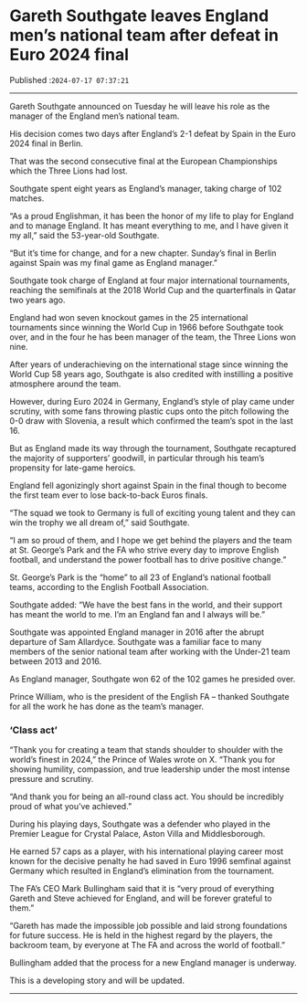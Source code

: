 # Gareth Southgate leaves England men’s national team after defeat in Euro 2024 final

Published :`2024-07-17 07:37:21`

---

Gareth Southgate announced on Tuesday he will leave his role as the manager of the England men’s national team.

His decision comes two days after England’s 2-1 defeat by Spain in the Euro 2024 final in Berlin.

That was the second consecutive final at the European Championships which the Three Lions had lost.

Southgate spent eight years as England’s manager, taking charge of 102 matches.

“As a proud Englishman, it has been the honor of my life to play for England and to manage England. It has meant everything to me, and I have given it my all,” said the 53-year-old Southgate.

“But it’s time for change, and for a new chapter. Sunday’s final in Berlin against Spain was my final game as England manager.”

Southgate took charge of England at four major international tournaments, reaching the semifinals at the 2018 World Cup and the quarterfinals in Qatar two years ago.

England had won seven knockout games in the 25 international tournaments since winning the World Cup in 1966 before Southgate took over, and in the four he has been manager of the team, the Three Lions won nine.

After years of underachieving on the international stage since winning the World Cup 58 years ago, Southgate is also credited with instilling a positive atmosphere around the team.

However, during Euro 2024 in Germany, England’s style of play came under scrutiny, with some fans throwing plastic cups onto the pitch following the 0-0 draw with Slovenia, a result which confirmed the team’s spot in the last 16.

But as England made its way through the tournament, Southgate recaptured the majority of supporters’ goodwill, in particular through his team’s propensity for late-game heroics.

England fell agonizingly short against Spain in the final though to become the first team ever to lose back-to-back Euros finals.

“The squad we took to Germany is full of exciting young talent and they can win the trophy we all dream of,” said Southgate.

“I am so proud of them, and I hope we get behind the players and the team at St. George’s Park and the FA who strive every day to improve English football, and understand the power football has to drive positive change.”

St. George’s Park is the “home” to all 23 of England’s national football teams, according to the English Football Association.

Southgate added: “We have the best fans in the world, and their support has meant the world to me. I’m an England fan and I always will be.”

Southgate was appointed England manager in 2016 after the abrupt departure of Sam Allardyce. Southgate was a familiar face to many members of the senior national team after working with the Under-21 team between 2013 and 2016.

As England manager, Southgate won 62 of the 102 games he presided over.

Prince William, who is the president of the English FA – thanked Southgate for all the work he has done as the team’s manager.

### ‘Class act’

“Thank you for creating a team that stands shoulder to shoulder with the world’s finest in 2024,” the Prince of Wales wrote on X. “Thank you for showing humility, compassion, and true leadership under the most intense pressure and scrutiny.

“And thank you for being an all-round class act. You should be incredibly proud of what you’ve achieved.”

During his playing days, Southgate was a defender who played in the Premier League for Crystal Palace, Aston Villa and Middlesborough.

He earned 57 caps as a player, with his international playing career most known for the decisive penalty he had saved in Euro 1996 semfinal against Germany which resulted in England’s elimination from the tournament.

The FA’s CEO Mark Bullingham said that it is “very proud of everything Gareth and Steve achieved for England, and will be forever grateful to them.”

“Gareth has made the impossible job possible and laid strong foundations for future success. He is held in the highest regard by the players, the backroom team, by everyone at The FA and across the world of football.”

Bullingham added that the process for a new England manager is underway.

This is a developing story and will be updated.

---

